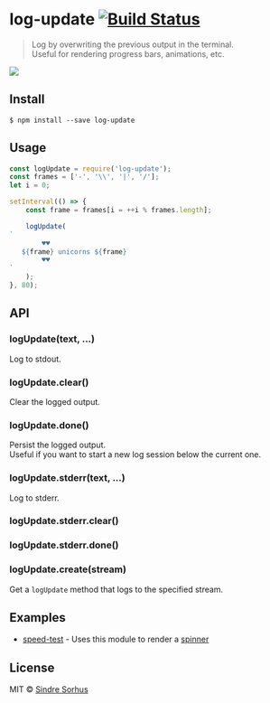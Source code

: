 # log-update [![Build Status](https://travis-ci.org/sindresorhus/log-update.svg?branch=master)](https://travis-ci.org/sindresorhus/log-update)

> Log by overwriting the previous output in the terminal.<br>
> Useful for rendering progress bars, animations, etc.

![](screenshot.gif)


## Install

```
$ npm install --save log-update
```


## Usage

```js
const logUpdate = require('log-update');
const frames = ['-', '\\', '|', '/'];
let i = 0;

setInterval(() => {
	const frame = frames[i = ++i % frames.length];

	logUpdate(
`
        ♥♥
   ${frame} unicorns ${frame}
        ♥♥
`
	);
}, 80);
```


## API

### logUpdate(text, ...)

Log to stdout.

### logUpdate.clear()

Clear the logged output.

### logUpdate.done()

Persist the logged output.<br>
Useful if you want to start a new log session below the current one.

### logUpdate.stderr(text, ...)

Log to stderr.

### logUpdate.stderr.clear()
### logUpdate.stderr.done()

### logUpdate.create(stream)

Get a `logUpdate` method that logs to the specified stream.


## Examples

- [speed-test](https://github.com/sindresorhus/speed-test) - Uses this module to render a [spinner](https://github.com/sindresorhus/elegant-spinner)


## License

MIT © [Sindre Sorhus](http://sindresorhus.com)
